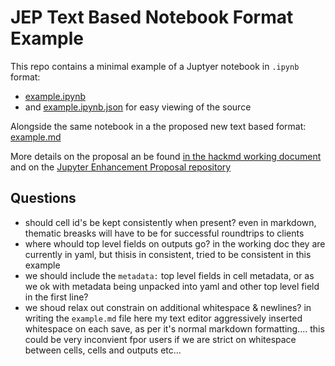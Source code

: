 # JEP Text Based Notebook Format Example

This repo contains a minimal example of a Juptyer notebook in `.ipynb` format:

- [example.ipynb](example.ipynb)
- and [example.ipynb.json](example.ipynb) for easy viewing of the source

Alongside the same notebook in a the proposed new text based format: [example.md](/example.md)

More details on the proposal an be found [in the hackmd working document](https://hackmd.io/CmAhY_3tRK6ge4tqANflTg?view) and on the [Jupyter Enhancement Proposal repository](https://github.com/jupyter/enhancement_proposals)

## Questions

- should cell id's be kept consistently when present? even in markdown, thematic breasks will have to be for successful roundtrips to clients
- where whould top level fields on outputs go? in the working doc they are currently in yaml, but thisis in consistent, tried to be consistent in this example
- we should include the `metadata:` top level fields in cell metadata, or as we ok with metadata being unpacked into yaml and other top level field in the first line?
- we shoud relax out constrain on additional whitespace & newlines? in writing the `example.md` file here my text editor aggressively inserted whitespace on each save, as per it's normal markdown formatting.... this could be very inconvient fpor users if we are strict on whitespace between cells, cells and outputs etc...
